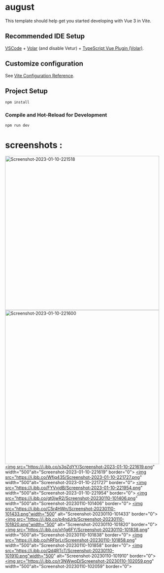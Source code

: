 # august

This template should help get you started developing with Vue 3 in Vite.

## Recommended IDE Setup

[VSCode](https://code.visualstudio.com/) + [Volar](https://marketplace.visualstudio.com/items?itemName=Vue.volar) (and disable Vetur) + [TypeScript Vue Plugin (Volar)](https://marketplace.visualstudio.com/items?itemName=Vue.vscode-typescript-vue-plugin).

## Customize configuration

See [Vite Configuration Reference](https://vitejs.dev/config/).

## Project Setup

```sh
npm install
```

### Compile and Hot-Reload for Development

```sh
npm run dev
```

# screenshots :

<a href="https://ibb.co/3RgrBmj"><img src="https://i.ibb.co/Hh5FnTb/Screenshot-2023-01-10-221518.png" alt="Screenshot-2023-01-10-221518" border="0"  width="500"  /></a>
<a href="https://ibb.co/mhXGCkc"><img src="https://i.ibb.co/Yfy37mL/Screenshot-2023-01-10-221600.png" width="500" alt="Screenshot-2023-01-10-221600" border="0"></a>
<a href="https://ibb.co/Thtsx33"><img src="https://i.ibb.co/s3qZdYY/Screenshot-2023-01-10-221619.png" width="500"alt="Screenshot-2023-01-10-221619" border="0"></a>
<a href="https://ibb.co/DQTsHbW"><img src="https://i.ibb.co/Wfjq435/Screenshot-2023-01-10-221727.png" width="500"alt="Screenshot-2023-01-10-221727" border="0"></a>
<a href="https://ibb.co/Wzt9YRc"><img src="https://i.ibb.co/FYVvjdB/Screenshot-2023-01-10-221954.png" width="500"alt="Screenshot-2023-01-10-221954" border="0"></a>
<a href="https://ibb.co/44bmMVq"><img src="https://i.ibb.co/gt0jwR2/Screenshot-20230110-101406.png" width="500"alt="Screenshot-20230110-101406" border="0"></a>
<a href="https://ibb.co/8DhG7Xj"><img src="https://i.ibb.co/C5r4HWn/Screenshot-20230110-101433.png"width="500" alt="Screenshot-20230110-101433" border="0"></a>
<a href="https://ibb.co/JrCH5Fm"><img src="https://i.ibb.co/p4ndJrb/Screenshot-20230110-101820.png"width="500" alt="Screenshot-20230110-101820" border="0"></a>
<a href="https://ibb.co/9nb4WZh"><img src="https://i.ibb.co/xh1g6FY/Screenshot-20230110-101838.png" width="500"alt="Screenshot-20230110-101838" border="0"></a>
<a href="https://ibb.co/VWYRbJb"><img src="https://i.ibb.co/hRFbrLr/Screenshot-20230110-101858.png" width="500"alt="Screenshot-20230110-101858" border="0"></a>
<a href="https://ibb.co/BN9xQPQ"><img src="https://i.ibb.co/Qd4RTcT/Screenshot-20230110-101910.png"width="500" alt="Screenshot-20230110-101910" border="0"></a>
<a href="https://ibb.co/Jqghs8D"><img src="https://i.ibb.co/r3NWwqD/Screenshot-20230110-102059.png" width="500"alt="Screenshot-20230110-102059" border="0"></a>
